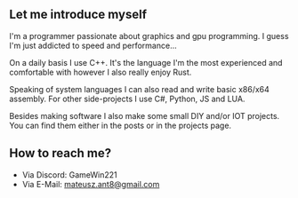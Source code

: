 ## Let me introduce myself
I'm a programmer passionate about graphics and gpu programming. I guess I'm just addicted to speed and performance...

On a daily basis I use C++. It's the language I'm the most experienced and comfortable with however I also really enjoy Rust.

Speaking of system languages I can also read and write basic x86/x64 assembly.
For other side-projects I use C#, Python, JS and LUA.

Besides making software I also make some small DIY and/or IOT projects. You can find them either in the posts or in the projects page.

## How to reach me?
- Via Discord: GameWin221
- Via E-Mail: mateusz.ant8@gmail.com
